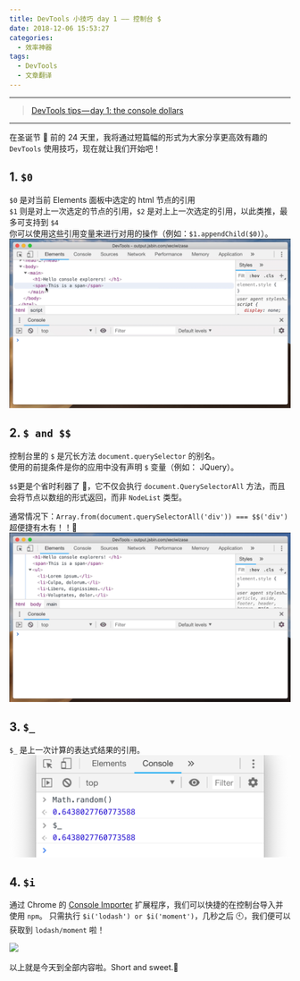 ```yaml
---
title: DevTools 小技巧 day 1 —— 控制台 $
date: 2018-12-06 15:53:27
categories:
  - 效率神器
tags:
  - DevTools
  - 文章翻译
---
```


---

> [DevTools tips — day 1: the console dollars](https://medium.com/@tomsu/devtools-tips-day-1-the-console-dollars-3aa0d93e923c)

---

在圣诞节 🎄 前的 24 天里，我将通过短篇幅的形式为大家分享更高效有趣的 `DevTools` 使用技巧，现在就让我们开始吧！

## 1. `$0`

`$0` 是对当前 Elements 面板中选定的 html 节点的引用  
`$1` 则是对上一次选定的节点的引用，`$2` 是对上上一次选定的引用，以此类推，最多可支持到 `$4`  
你可以使用这些引用变量来进行对用的操作（例如：`$1.appendChild($0)`）。
![](/images/DevTools小技巧/1-1.gif)

## 2. `$ and $$`

控制台里的 `$` 是冗长方法 `document.querySelector` 的别名。  
使用的前提条件是你的应用中没有声明 `$` 变量（例如： JQuery）。

`$$`更是个省时利器了 🚀，它不仅会执行 `document.QuerySelectorAll` 方法，而且会将节点以数组的形式返回，而非 `NodeList` 类型。

通常情况下：`Array.from(document.querySelectorAll('div')) === $$('div')`  
超便捷有木有！！🚀
![](/images/DevTools小技巧/1-2.gif)

## 3. `$_`

`$_` 是上一次计算的表达式结果的引用。
![](/images/DevTools小技巧/1-3.png)

## 4. `$i`

通过 Chrome 的 [Console Importer](https://chrome.google.com/webstore/detail/console-importer/hgajpakhafplebkdljleajgbpdmplhie) 扩展程序，我们可以快捷的在控制台导入并使用 `npm`。
只需执行 `$i('lodash') or $i('moment')`，几秒之后 🕙，我们便可以获取到 `lodash/moment` 啦！

![](/images/DevTools小技巧/1-4.gif)

以上就是今天到全部内容啦。Short and sweet.🍬
